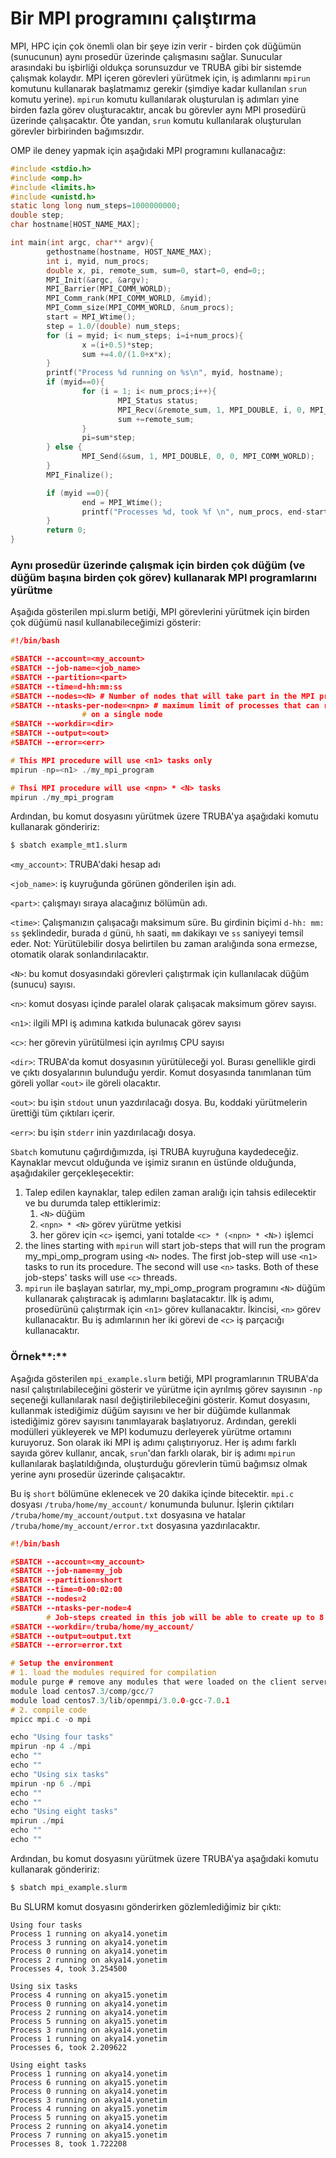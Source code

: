 # Bir MPI programını çalıştırma

MPI, HPC için çok önemli olan bir şeye izin verir - birden çok düğümün (sunucunun) aynı prosedür üzerinde çalışmasını sağlar. Sunucular arasındaki bu işbirliği oldukça sorunsuzdur ve TRUBA gibi bir sistemde çalışmak kolaydır. MPI içeren görevleri yürütmek için, iş adımlarını `mpirun` komutunu kullanarak başlatmamız gerekir (şimdiye kadar kullanılan `srun` komutu yerine). `mpirun` komutu kullanılarak oluşturulan iş adımları yine birden fazla görev oluşturacaktır, ancak bu görevler aynı MPI prosedürü üzerinde çalışacaktır. Öte yandan, `srun` komutu kullanılarak oluşturulan görevler birbirinden bağımsızdır.

OMP ile deney yapmak için aşağıdaki MPI programını kullanacağız:

```c
#include <stdio.h>
#include <omp.h>
#include <limits.h>
#include <unistd.h>
static long long num_steps=1000000000;
double step;
char hostname[HOST_NAME_MAX];

int main(int argc, char** argv){
        gethostname(hostname, HOST_NAME_MAX);
        int i, myid, num_procs;
        double x, pi, remote_sum, sum=0, start=0, end=0;;
        MPI_Init(&argc, &argv);
        MPI_Barrier(MPI_COMM_WORLD);
        MPI_Comm_rank(MPI_COMM_WORLD, &myid);
        MPI_Comm_size(MPI_COMM_WORLD, &num_procs);
        start = MPI_Wtime();
        step = 1.0/(double) num_steps;
        for (i = myid; i< num_steps; i=i+num_procs){
                x =(i+0.5)*step;
                sum +=4.0/(1.0+x*x);
        }
        printf("Process %d running on %s\n", myid, hostname);
        if (myid==0){
                for (i = 1; i< num_procs;i++){
                        MPI_Status status;
                        MPI_Recv(&remote_sum, 1, MPI_DOUBLE, i, 0, MPI_COMM_WORLD, &status);
                        sum +=remote_sum;
                }
                pi=sum*step;
        } else {
                MPI_Send(&sum, 1, MPI_DOUBLE, 0, 0, MPI_COMM_WORLD);
        }
        MPI_Finalize();

        if (myid ==0){
                end = MPI_Wtime();
                printf("Processes %d, took %f \n", num_procs, end-start);
        }
        return 0;
}
```

### Aynı prosedür üzerinde çalışmak için birden çok düğüm (ve düğüm başına birden çok görev) kullanarak MPI programlarını yürütme

Aşağıda gösterilen mpi.slurm betiği, MPI görevlerini yürütmek için birden çok düğümü nasıl kullanabileceğimizi gösterir:

```c
#!/bin/bash

#SBATCH --account=<my_account>
#SBATCH --job-name=<job_name>
#SBATCH --partition=<part>
#SBATCH --time=d-hh:mm:ss
#SBATCH --nodes=<N> # Number of nodes that will take part in the MPI procedure
#SBATCH --ntasks-per-node=<npn> # maximum limit of processes that can run in parallel
				# on a single node
#SBATCH --workdir=<dir>
#SBATCH --output=<out>
#SBATCH --error=<err>

# This MPI procedure will use <n1> tasks only
mpirun -np=<n1> ./my_mpi_program

# Thsi MPI procedure will use <npn> * <N> tasks
mpirun ./my_mpi_program
```

Ardından, bu komut dosyasını yürütmek üzere TRUBA'ya aşağıdaki komutu kullanarak göndeririz:

```bash
$ sbatch example_mt1.slurm
```

`<my_account>`: TRUBA'daki hesap adı

`<job_name>`: iş kuyruğunda görünen gönderilen işin adı.

`<part>`: çalışmayı sıraya alacağınız bölümün adı.

`<time>`: Çalışmanızın çalışacağı maksimum süre. Bu girdinin biçimi `d-hh: mm: ss` şeklindedir, burada `d` günü, `hh` saati, `mm` dakikayı ve `ss` saniyeyi temsil eder. Not: Yürütülebilir dosya belirtilen bu zaman aralığında sona ermezse, otomatik olarak sonlandırılacaktır.

`<N>`: bu komut dosyasındaki görevleri çalıştırmak için kullanılacak düğüm (sunucu) sayısı.

`<n>`: komut dosyası içinde paralel olarak çalışacak maksimum görev sayısı.

`<n1>`: ilgili MPI iş adımına katkıda bulunacak görev sayısı

`<c>`: her görevin yürütülmesi için ayrılmış CPU sayısı

`<dir>`: TRUBA'da komut dosyasının yürütüleceği yol. Burası genellikle girdi ve çıktı dosyalarının bulunduğu yerdir. Komut dosyasında tanımlanan tüm göreli yollar `<out>` ile göreli olacaktır.

`<out>`: bu işin `stdout` unun yazdırılacağı dosya. Bu, koddaki yürütmelerin ürettiği tüm çıktıları içerir.

`<err>`: bu işin `stderr` inin yazdırılacağı dosya.

`Sbatch` komutunu çağırdığımızda, işi TRUBA kuyruğuna kaydedeceğiz. Kaynaklar mevcut olduğunda ve işimiz sıranın en üstünde olduğunda, aşağıdakiler gerçekleşecektir:

1.  Talep edilen kaynaklar, talep edilen zaman aralığı için tahsis edilecektir ve bu durumda talep ettiklerimiz:
    1. `<N>` düğüm
    2. `<npn> * <N>` görev yürütme yetkisi
    3. her görev için `<c>` işemci, yani totalde `<c> * (<npn> * <N>)` işlemci
2. the lines starting with `mpirun` will start job-steps that will  run the program my_mpi_omp_program using `<N>` nodes. The first job-step will use `<n1>` tasks to run its procedure. The second will use `<n>` tasks.  Both of these job-steps' tasks will use `<c>` threads. 
3. `mpirun` ile başlayan satırlar, my_mpi_omp_program programını `<N>` düğüm kullanarak çalıştıracak iş adımlarını başlatacaktır. İlk iş adımı, prosedürünü çalıştırmak için `<n1>` görev kullanacaktır. İkincisi, `<n>` görev kullanacaktır. Bu iş adımlarının her iki görevi de `<c>` iş parçacığı kullanacaktır.

### Örnek**:**

Aşağıda gösterilen `mpi_example.slurm` betiği, MPI programlarının TRUBA'da nasıl çalıştırılabileceğini gösterir ve yürütme için ayrılmış görev sayısının `-np` seçeneği kullanılarak nasıl değiştirilebileceğini gösterir. Komut dosyasını, kullanmak istediğimiz düğüm sayısını ve her bir düğümde kullanmak istediğimiz görev sayısını tanımlayarak başlatıyoruz. Ardından, gerekli modülleri yükleyerek ve MPI kodumuzu derleyerek yürütme ortamını kuruyoruz. Son olarak iki MPI iş adımı çalıştırıyoruz. Her iş adımı farklı sayıda görev kullanır, ancak, `srun`'dan farklı olarak, bir iş adımı `mpirun` kullanılarak başlatıldığında, oluşturduğu görevlerin tümü bağımsız olmak yerine aynı prosedür üzerinde çalışacaktır.

Bu iş `short` bölümüne eklenecek ve 20 dakika içinde bitecektir. `mpi.c` dosyası `/truba/home/my_account/` konumunda bulunur. İşlerin çıktıları `/truba/home/my_account/output.txt` dosyasına ve hatalar `/truba/home/my_account/error.txt` dosyasına yazdırılacaktır.

```c
#!/bin/bash

#SBATCH --account=<my_account>
#SBATCH --job-name=my_job
#SBATCH --partition=short
#SBATCH --time=0-00:02:00
#SBATCH --nodes=2
#SBATCH --ntasks-per-node=4
		# Job-steps created in this job will be able to create up to 8 tasks
#SBATCH --workdir=/truba/home/my_account/
#SBATCH --output=output.txt
#SBATCH --error=error.txt

# Setup the environment
# 1. load the modules required for compilation
module purge # remove any modules that were loaded on the client server to start fresh
module load centos7.3/comp/gcc/7
module load centos7.3/lib/openmpi/3.0.0-gcc-7.0.1
# 2. compile code
mpicc mpi.c -o mpi

echo "Using four tasks"
mpirun -np 4 ./mpi
echo ""
echo ""
echo "Using six tasks"
mpirun -np 6 ./mpi
echo ""
echo ""
echo "Using eight tasks"
mpirun ./mpi
echo ""
echo ""
```

Ardından, bu komut dosyasını yürütmek üzere TRUBA'ya aşağıdaki komutu kullanarak göndeririz:

```bash
$ sbatch mpi_example.slurm
```

Bu SLURM komut dosyasını gönderirken gözlemlediğimiz bir çıktı:

```
Using four tasks
Process 1 running on akya14.yonetim
Process 3 running on akya14.yonetim
Process 0 running on akya14.yonetim
Process 2 running on akya14.yonetim
Processes 4, took 3.254500 

Using six tasks
Process 4 running on akya15.yonetim
Process 0 running on akya14.yonetim
Process 2 running on akya14.yonetim
Process 5 running on akya15.yonetim
Process 3 running on akya14.yonetim
Process 1 running on akya14.yonetim
Processes 6, took 2.209622 

Using eight tasks
Process 1 running on akya14.yonetim
Process 6 running on akya15.yonetim
Process 0 running on akya14.yonetim
Process 3 running on akya14.yonetim
Process 4 running on akya15.yonetim
Process 5 running on akya15.yonetim
Process 2 running on akya14.yonetim
Process 7 running on akya15.yonetim
Processes 8, took 1.722208
```